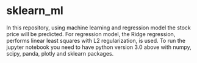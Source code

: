 # sklearn_ml
In this repository, using machine learning and regression model the stock price will be predicted. For regression model, the Ridge regression, performs linear least squares with L2 regularization, is used. To run the jupyter notebook you need to have python version 3.0 above with numpy, scipy, panda, plotly and sklearn packages.
